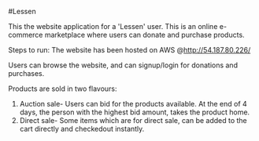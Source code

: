 #Lessen

This the website application for a 'Lessen' user. This is an online e-commerce marketplace where users can donate and purchase products.

Steps to run: The website has been hosted on AWS @http://54.187.80.226/

Users can browse the website, and can signup/login for donations and purchases.

Products are sold in two flavours: 
1) Auction sale- Users can bid for the products available. At the end of 4 days, the person with the highest bid amount, takes the product home.
2) Direct sale- Some items which are for direct sale, can be added to the cart directly and checkedout instantly.
